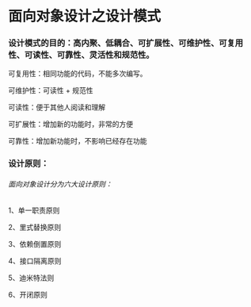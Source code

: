 # 面向对象设计之设计模式

### 

### 设计模式的目的：高内聚、低耦合、可扩展性、可维护性、可复用性、可读性、可靠性、灵活性和规范性。

可复用性：相同功能的代码，不能多次编写。

可维护性：可读性 + 规范性

可读性：便于其他人阅读和理解

可扩展性：增加新的功能时，非常的方便

可靠性：增加新功能时，不影响已经存在功能

### 设计原则：

###### 面向对象设计分为六大设计原则：

1、单一职责原则

2、里式替换原则

3、依赖倒置原则

4、接口隔离原则

5、迪米特法则

6、开闭原则

